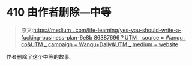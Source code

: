 # 410 由作者删除—中等

> 原文:[https://medium . com/life-learning/yes-you-should-write-a-fucking-business-plan-6e8b 86387696？UTM _ source = Wanqu . co&UTM _ campaign = Wanqu+Daily&UTM _ medium = website](https://medium.com/life-learning/yes-you-should-write-a-fucking-business-plan-6e8b86387696?utm_source=wanqu.co&utm_campaign=Wanqu+Daily&utm_medium=website)

作者删除了这个中等的故事。